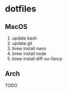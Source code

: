 dotfiles
========

## MacOS

1. update bash
2. update git
3. brew install nano
4. brew install node
5. brew install diff-so-fancy

## Arch

TODO
